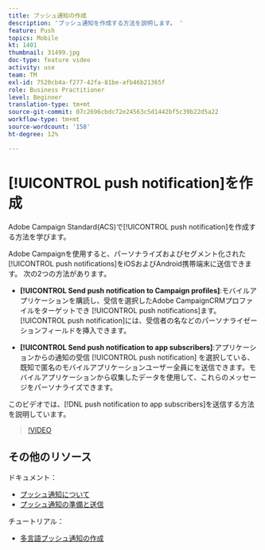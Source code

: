 ```yaml
---
title: プッシュ通知の作成
description: 'プッシュ通知を作成する方法を説明します。 '
feature: Push
topics: Mobile
kt: 1401
thumbnail: 31499.jpg
doc-type: feature video
activity: use
team: TM
exl-id: 7520cb4a-f277-42fa-81be-afb46b21365f
role: Business Practitioner
level: Beginner
translation-type: tm+mt
source-git-commit: 07c2696cbdc72e24563c5d1442bf5c39b22d5a22
workflow-type: tm+mt
source-wordcount: '158'
ht-degree: 12%

---
```


# [!UICONTROL push notification]を作成

Adobe Campaign Standard(ACS)で[!UICONTROL push notification]を作成する方法を学びます。

Adobe Campaignを使用すると、パーソナライズおよびセグメント化された[!UICONTROL push notifications]をiOSおよびAndroid携帯端末に送信できます。 次の2つの方法があります。

* **[!UICONTROL Send push notification to Campaign profiles]**:モバイルアプリケーションを購読し、受信を選択したAdobe CampaignCRMプロファイルをターゲットでき [!UICONTROL push notifications]ます。[!UICONTROL push notification]には、受信者の名などのパーソナライゼーションフィールドを挿入できます。

* **[!UICONTROL Send push notification to app subscribers]**:アプリケーションからの通知の受信 [!UICONTROL push notification] を選択している、既知で匿名のモバイルアプリケーションユーザー全員にを送信できます。モバイルアプリケーションから収集したデータを使用して、これらのメッセージをパーソナライズできます。

このビデオでは、[!DNL push notification to app subscribers]を送信する方法を説明しています。

>[!VIDEO](https://video.tv.adobe.com/v/31499?quality=12)

## その他のリソース

ドキュメント：

* [プッシュ通知について](https://docs.adobe.com/content/help/en/campaign-standard/using/communication-channels/push-notifications/about-push-notifications.html)
* [プッシュ通知の準備と送信](https://docs.adobe.com/content/help/en/campaign-standard/using/communication-channels/push-notifications/preparing-and-sending-a-push-notification.html)

チュートリアル：

* [多言語プッシュ通知の作成](/help/communication-channels/mobile/push-notifications/creating-multilingual-push-notifications.md)
